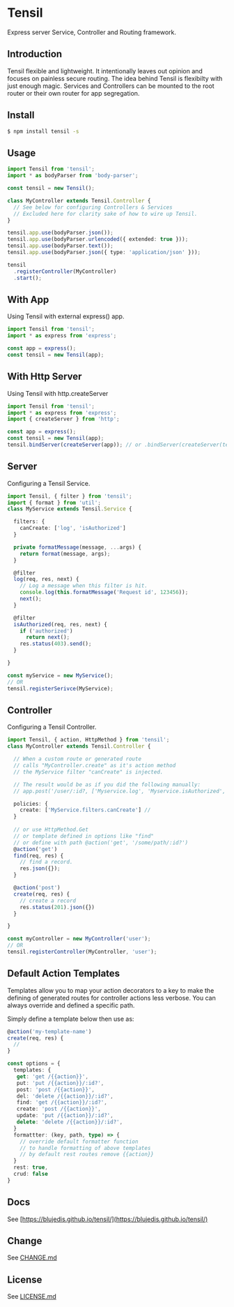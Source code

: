 # Tensil

Express server Service, Controller and Routing framework.

## Introduction

Tensil flexible and lightweight. It intentionally leaves out opinion and focuses on painless secure routing. The idea behind Tensil is flexibilty with just enough magic. Services and Controllers can be mounted to the root router or their own router for app segregation. 

## Install

```sh
$ npm install tensil -s
```

## Usage

```ts
import Tensil from 'tensil';
import * as bodyParser from 'body-parser';

const tensil = new Tensil();

class MyController extends Tensil.Controller {
  // See below for configuring Controllers & Services
  // Excluded here for clarity sake of how to wire up Tensil.
}

tensil.app.use(bodyParser.json());
tensil.app.use(bodyParser.urlencoded({ extended: true }));
tensil.app.use(bodyParser.text());
tensil.app.use(bodyParser.json({ type: 'application/json' }));

tensil
  .registerController(MyController)
  .start();

```

## With App

Using Tensil with external express() app.

```ts
import Tensil from 'tensil';
import * as express from 'express';

const app = express();
const tensil = new Tensil(app);
```

## With Http Server

Using Tensil with http.createServer

```ts
import Tensil from 'tensil';
import * as express from 'express';
import { createServer } from 'http';

const app = express();
const tensil = new Tensil(app);
tensil.bindServer(createServer(app)); // or .bindServer(createServer(tensil.app));
```

## Server

Configuring a Tensil Service.

```ts
import Tensil, { filter } from 'tensil';
import { format } from 'util';
class MyService extends Tensil.Service {

  filters: {
    canCreate: ['log', 'isAuthorized']
  }

  private formatMessage(message, ...args) {
    return format(message, args);
  }

  @filter
  log(req, res, next) {
    // Log a message when this filter is hit.
    console.log(this.formatMessage('Request id', 123456));
    next();
  }

  @filter
  isAuthorized(req, res, next) {
    if ('authorized')
      return next();
    res.status(403).send();
  }

}

const myService = new MyService();
// OR
tensil.registerSerivce(MyService);
```

## Controller

Configuring a Tensil Controller.

```ts
import Tensil, { action, HttpMethod } from 'tensil';
class MyController extends Tensil.Controller {

  // When a custom route or generated route
  // calls "MyController.create" as it's action method
  // the MyService filter "canCreate" is injected.

  // The result would be as if you did the following manually:
  // app.post('/user/:id?, ['Myservice.log', 'Myservice.isAuthorized', 'MyController.create'])

  policies: {
    create: ['MyService.filters.canCreate'] // 
  }
  
  // or use HttpMethod.Get 
  // or template defined in options like "find"
  // or define with path @action('get', '/some/path/:id?')
  @action('get') 
  find(req, res) {
    // find a record.
    res.json({});
  }

  @action('post') 
  create(req, res) {
    // create a record
    res.status(201).json({})
  }

}

const myController = new MyController('user');
// OR
tensil.registerController(MyController, 'user');
```

## Default Action Templates

Templates allow you to map your action decorators to a key to make the defining of generated routes for controller actions less verbose. You can always override and defined a specific path. 

Simply define a template below then use as:

```ts
@action('my-template-name')
create(req, res) {
  //
}
```

```ts
const options = {
  templates: {
   get: 'get /{{action}}',
   put: 'put /{{action}}/:id?',
   post: 'post /{{action}}',
   del: 'delete /{{action}}/:id?',
   find: 'get /{{action}}/:id?',
   create: 'post /{{action}}',
   update: 'put /{{action}}/:id?',
   delete: 'delete /{{action}}/:id?',
  }
  formattter: (key, path, type) => {
    // override default formatter function
    // to handle formatting of above templates
    // by default rest routes remove {{action}}
  }
  rest: true,
  crud: false
}
```

## Docs

See [https://blujedis.github.io/tensil/](https://blujedis.github.io/tensil/)

## Change

See [CHANGE.md](CHANGE.md)

## License

See [LICENSE.md](LICENSE)

